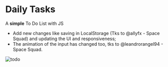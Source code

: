 # Daily Tasks
A **simple** To Do List with JS

* Add new changes like saving in LocalStorage (Tks to @allyfx - Space Squad) and updating the UI and responsiveness;
* The animation of the input has changed too, tks to @leandrorangel94 - Space Squad. 

![todo](https://user-images.githubusercontent.com/39500774/97894044-cbc06d00-1d10-11eb-8860-d4b96e06059e.gif)
